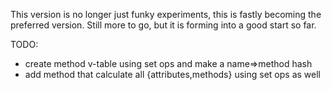This version is no longer just funky experiments, this is fastly
becoming the preferred version. Still more to go, but it is forming
into a good start so far.


TODO:

- create method v-table using set ops and make a name=>method hash
- add method that calculate all {attributes,methods} using set ops as well